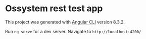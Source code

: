 # Ossystem rest test app

This project was generated with [Angular CLI](https://github.com/angular/angular-cli) version 8.3.2.


Run `ng serve` for a dev server. Navigate to `http://localhost:4200/`


